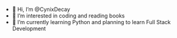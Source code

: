 - 👋 Hi, I’m @CynixDecay
- 👀 I’m interested in coding and reading books
- 🌱 I’m currently learning Python and planning to learn Full Stack Development


<!---
CynixDecay/CynixDecay is a ✨ special ✨ repository because its `README.md` (this file) appears on your GitHub profile.
You can click the Preview link to take a look at your changes.
--->
